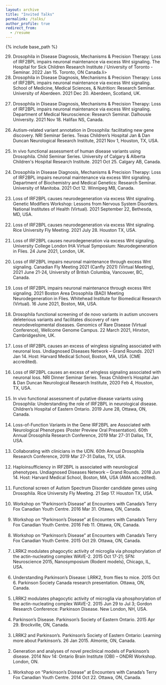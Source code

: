 ```yaml
---
layout: archive
title: "Invited Talks"
permalink: /talks/
author_profile: true
redirect_from:
  - /resume
---
```


{% include base_path %}

<ol> 
<li value="29.">Drosophila in Disease Diagnosis, Mechanisms & Precision Therapy: Loss of IRF2BPL impairs neuronal maintenance via excess Wnt signaling. The Hospital for Sick Children Research Institute / University of Toronto - Seminar. 2022 Jan 15. Toronto, ON Canada.li><br/>

<li value="28.">Drosophila in Disease Diagnosis, Mechanisms & Precision Therapy: Loss of IRF2BPL impairs neuronal maintenance via excess Wnt signaling. School of Medicine, Medical Sciences, & Nutrition: Research Seminar. University of Aberdeen. 2021 Dec 20. Aberdeen, Scotland, UK.</li><br/>
	
<li value="27.">Drosophila in Disease Diagnosis, Mechanisms & Precision Therapy: Loss of IRF2BPL impairs neuronal maintenance via excess Wnt signaling. Department of Medical Neuroscience: Research Seminar. Dalhousie University. 2021 Nov 18. Halifax NS, Canada.</li><br/>
	
<li value="26.">Autism-related variant annotation in Drosophila: facilitating new gene discovery. NRI Seminar Series. Texas Children’s Hospital Jan & Dan Duncan Neurological Research Institute, 2021 Nov 1, Houston, TX, USA.</li><br/>
	
<li value="25.">In vivo functional assessment of human disease variants using Drosophila. Child Seminar Series. University of Calgary & Alberta Children's Hospital Research Institute. 2021 Oct 25. Calgary AB, Canada.</li><br/>	
	
<li value="24.">Drosophila in Disease Diagnosis, Mechanisms & Precision Therapy: Loss of IRF2BPL impairs neuronal maintenance via excess Wnt signaling. Department of Biochemistry and Medical Genetics: Research Seminar. University of Manitoba. 2021 Oct 12. Winnipeg MB, Canada.</li><br/>	
	
<li value="23.">Loss of IRF2BPL causes neurodegeneration via excess Wnt signaling. Genetic Modifiers Workshop: Lessons from Nervous System Disorders. National Institutes of Health (Virtual). 2021 September 22, Bethesda, MD, USA.</li><br/>	
	
<li value="22.">Loss of IRF2BPL causes neurodegeneration via excess Wnt signaling. Rice University Fly Meeting. 2021 July 28. Houston TX, USA.</li><br/>

<li value="21.">Loss of IRF2BPL causes neurodegeneration via excess Wnt signaling. University College London IHA Virtual Symposium: Neurodegeneration in Flies. 24 June 2021, London, UK.</li><br/>

<li value="20.">Loss of IRF2BPL impairs neuronal maintenance through excess Wnt signaling. Canadian Fly Meeting 2021 (Canfly 2021) (Virtual Meeting), 2021 June 21-24, University of British Columbia, Vancouver, BC, Canada.</li><br/>

<li value="19.">Loss of IRF2BPL impairs neuronal maintenance through excess Wnt signaling. 2021 Boston Area Drosophila (BAD) Meeting Neurodegeneration in Flies. Whitehead Institute for Biomedical Research (Virtual). 16 June 2021, Boston, MA, USA.</li><br/>

<li value="18.">Drosophila functional screening of de novo variants in autism uncovers deleterious variants and facilitates discovery of rare neurodevelopmental diseases. Genomics of Rare Disease (Virtual Conference), Wellcome Genome Campus. 22 March 2021, Hinxton, Cambridgeshire, UK.</li><br/>

<li value="17.">Loss of IRF2BPL causes an excess of wingless signaling associated with neuronal loss. Undiagnosed Diseases Network – Grand Rounds. 2021 Jan 14. Host: Harvard Medical School, Boston, MA, USA. (CME accredited).</li><br/>

<li value="16.">Loss of IRF2BPL causes an excess of wingless signaling associated with neuronal loss. NRI Dinner Seminar Series. Texas Children’s Hospital Jan & Dan Duncan Neurological Research Institute, 2020 Feb 4, Houston, TX, USA.</li><br/>

<li value="15.">In vivo functional assessment of putative disease variants using Drosophila: Understanding the role of IRF2BPL in neurological disease. Children’s Hospital of Eastern Ontario. 2019 June 28, Ottawa, ON, Canada.</li><br/>

<li value="14.">Loss-of-Function Variants in the Gene IRF2BPL are Associated with Neurological Phenotypes (Poster Preview Oral Presentation). 60th Annual Drosophila Research Conference, 2019 Mar 27-31 Dallas, TX, USA.</li><br/>
		
<li value="13.">Collaborating with clinicians in the UDN. 60th Annual Drosophila Research Conference, 2019 Mar 27-31 Dallas, TX, USA.</li><br/>

<li value="12.">Haploinsufficiency in IRF2BPL is associated with neurological phenotypes. Undiagnosed Diseases Network – Grand Rounds. 2018 Jun 14. Host: Harvard Medical School, Boston, MA, USA (AMA accredited).</li><br/>

<li value="11.">Functional screen of Autism Spectrum Disorder candidate genes using Drosophila. Rice University Fly Meeting. 21 Sep 17. Houston TX, USA.</li><br/>

<li value="10.">Workshop on “Parkinson’s Disease” at Encounters with Canada’s Terry Fox Canadian Youth Centre. 2016 Mar 31. Ottawa, ON, Canada.</li><br/>

<li value="9.">Workshop on “Parkinson’s Disease” at Encounters with Canada’s Terry Fox Canadian Youth Centre. 2016 Feb 11. Ottawa, ON, Canada.</li><br/>

<li value="8.">Workshop on “Parkinson’s Disease” at Encounters with Canada’s Terry Fox Canadian Youth Centre. 2015 Oct 29. Ottawa, ON, Canada.</li><br/>

<li value="7.">LRRK2 modulates phagocytic activity of microglia via phosphorylation of the actin-nucleating complex WAVE-2. 2015 Oct 17-21; SFN: Neuroscience 2015, Nanosymposium (Rodent models), Chicago, IL, USA.</li><br/>

<li value="6.">Understanding Parkinson’s Disease: LRRK2, from flies to mice. 2015 Oct 6. Parkinson Society Canada research presentation. Ottawa, ON, Canada.</li><br/>

<li value="5.">LRRK2 modulates phagocytic activity of microglia via phosphorylation of the actin-nucleating complex WAVE-2. 2015 Jun 29 to Jul 3; Gordon Research Conference: Parkinson Disease. New London, NH, USA.</li><br/>

<li value="4.">Parkinson’s Disease.  Parkinson’s Society of Eastern Ontario. 2015 Apr 29. Brockville, ON, Canada.</li><br/>

<li value="3.">LRRK2 and Parkinson’s. Parkinson’s Society of Eastern Ontario: Learning more about Parkinson’s. 26 Jan 2015. Almonte, ON, Canada.</li><br/>

<li value="2.">Generation and analyses of novel preclinical models of Parkinson’s disease. 2014 Nov 14: Ontario Brain Institute (OBI) – ONDRI Workshop. London, ON.</li><br/>

<li value="1.">Workshop on “Parkinson’s Disease” at Encounters with Canada’s Terry Fox Canadian Youth Centre. 2014 Oct 22. Ottawa, ON, Canada.</li><br/>

</ol>  

